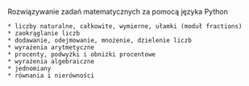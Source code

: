 Rozwiązywanie zadań matematycznych za pomocą języka Python

    * liczby naturalne, całkowite, wymierne, ułamki (moduł fractions)
    * zaokrąglanie liczb
    * dodawanie, odejmowanie, mnożenie, dzielenie liczb
    * wyrażenia arytmetyczne
    * procenty, podwyżki i obniżki procentowe
    * wyrażenia algebraiczne
    * jednomiany
    * równania i nierówności
